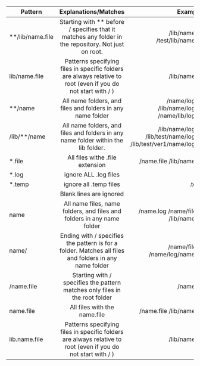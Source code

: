 | Pattern            |                                             Explanations/Matches                                             |                                                                Examples |
| ------------------ | :----------------------------------------------------------------------------------------------------------: | ----------------------------------------------------------------------: |
| \*\*/lib/name.file |    Starting with \*\* before / specifies that it matches any folder in the repository. Not just on root.     |                                      /lib/name.file /test/lib/name.file |
| lib/name.file      | Patterns specifying files in specific folders are always relative to root (even if you do not start with / ) |                                                          /lib/name.file |
| \*\*/name          |                          All name folders, and files and folders in any name folder                          |                    /name/log.file /lib/name/log.file /name/lib/log.file |
| /lib/\*\*/name     |              All name folders, and files and folders in any name folder within the lib folder.               | /lib/name/log.file /lib/test/name/log.file /lib/test/ver1/name/log.file |
| \*.file            |                                       All files withe .file extension                                        |                                               /name.file /lib/name.file |
|*.log   |ignore ALL .log files | .log          |
|*.temp  |ignore all .temp files| .temp         |
|        |Blank lines are ignored |             |
|name   |All name files, name folders, and files and folders in any name folder|    /name.log   /name/file.txt  /lib/name.log   |
|name/  |Ending with / specifies the pattern is for a folder. Matches all files and folders in any name folder| /name/file.txt  /name/log/name.log  | |
|/name.file |Starting with / specifies the pattern matches only files in the root folder|   /name.file   |
|name.file  |All files with the name.file   |   /name.file  /lib/name.file  |
|lib.name.file  |Patterns specifying files in specific folders are always relative to root (even if you do not start with / )  |   /lib/name.file  |